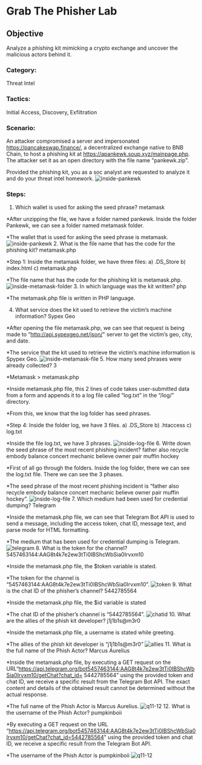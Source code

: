 # Grab The Phisher Lab

## Objective
Analyze a phishing kit mimicking a crypto exchange and uncover the malicious actors behind it.

### Category: 
Threat Intel
### Tactics: 
Initial Access, Discovery, Exfiltration

### Scenario:
An attacker compromised a server and impersonated https://pancakeswap.finance/, a decentralized exchange native to BNB Chain, to host a phishing kit at https://apankewk.soup.xyz/mainpage.php. The attacker set it as an open directory with the file name "pankewk.zip". 

Provided the phishing kit, you as a soc analyst are requested to analyze it and do your threat intel homework.
![inside-pankewk](https://github.com/user-attachments/assets/0227d507-2242-4595-971f-fab1d66cb432)


### Steps:
1. Which wallet is used for asking the seed phrase? metamask
	
 *After unzipping the file, we have a folder named pankewk. Inside the folder Pankewk, we can see a folder named metamask folder.
	
 *The wallet that is used for asking the seed phrase is metamask.
 ![inside-pankewk](https://github.com/user-attachments/assets/c4b1eb58-3857-4dbb-8f50-883e1c3b023a)
2. What is the file name that has the code for the phishing kit? metamask.php
	
 *Step 1: Inside the metamask folder, we have three files:
		a) .DS_Store
		b) index.html
		c) metamask.php
	
*The file name that has the code for the phishing kit is metamask.php.
 ![inside-metamask-folder](https://github.com/user-attachments/assets/747302fe-096f-452c-8dae-998523d2f5e4)
3. In which language was the kit written? php
	
 *The metamask.php file is written in PHP language.

4. What service does the kit used to retrieve the victim’s machine information? Sypex Geo
	
 *After opening the file metamask.php, we can see that request is being made to “http://api.sypexgeo.net/json/" server to get the victim’s geo, city, and date.
	
 *The service that the kit used to retrieve the victim’s machine information is Spypex Geo.
![inside-metamask-file](https://github.com/user-attachments/assets/f63436fe-e124-428f-a623-bd6993649c0e)
5. How many seed phrases were already collected? 3
	
 *Metamask > metamask.php
	
 *Inside metamask.php file, this 2 lines of code takes user-submitted data from a form and appends it to a log file called “log.txt” in the “/log/” directory.
	
 *From this, we know that the log folder has seed phrases.
	
 *Step 4: Inside the folder log, we have 3 files.
		a) .DS_Store
		b) .htaccess
		c) log.txt
	
 *Inside the file log.txt, we have 3 phrases.
![inside-log-file](https://github.com/user-attachments/assets/45ff6b96-c2ad-48c4-81e0-78213cf2ed82)
6. Write down the seed phrase of the most recent phishing incident? father also recycle embody balance concert mechanic believe owner pair muffin hockey
	
 *First of all go through the folders. Inside the log folder, there we can see the log.txt file. There we can see the 3 phases.
	
 *The seed phrase of the most recent phishing incident is “father also recycle embody balance concert mechanic believe owner pair muffin hockey”.
 ![inside-log-file](https://github.com/user-attachments/assets/ab194732-3a90-4785-b9d9-e9000f7db3f0)
7. Which medium had been used for credential dumping? Telegram
	
 *Inside the metamask.php file, we can see that Telegram Bot API is used to send a message, including the access token, chat ID, message text, and parse mode for HTML formatting.
	
 *The medium that has been used for credential dumping is Telegram.
 ![telegram](https://github.com/user-attachments/assets/8d615522-62cb-4702-96f0-c76a2c49fd27)
8. What is the token for the channel? 5457463144:AAG8t4k7e2ew3tTi0IBShcWbSia0Irvxm10
	
 *Inside the metamask.php file, the $token variable is stated.
	
 *The token for the channel is “5457463144:AAG8t4k7e2ew3tTi0IBShcWbSia0Irvxm10”.
 ![token](https://github.com/user-attachments/assets/d4db734d-77dc-4496-8ac0-ecacc1954122)
9. What is the chat ID of the phisher’s channel? 5442785564
	
 *Inside the metamask.php file, the $id variable is stated
	
 *The chat ID of the phisher’s channel is “5442785564”.
 ![chatid](https://github.com/user-attachments/assets/b1427a00-258a-489c-84f2-2a260b5b02a3)
10. What are the allies of the phish kit developer? j1j1b1s@m3r0
	
 *Inside the metamask.php file, a username is stated while greeting.
	
 *The allies of the phish kit developer is “j1j1b1s@m3r0”
 ![allies](https://github.com/user-attachments/assets/6e36a403-a379-4be3-a320-36caa0ef183b)
11. What is the full name of the Phish Actor? Marcus Aurelius
	
 *Inside the metamask.php file, by executing a GET request on the URL“https://api.telegram.org/bot5457463144:AAG8t4k7e2ew3tTi0IBShcWbSia0Irvxm10/getChat?chat_id=  5442785564" using the provided token and chat ID, we receive a specific result from the Telegram Bot API. The exact content and details of the obtained result cannot be determined without the actual response.
	
 *The full name of the Phish Actor is Marcus Aurelius.
 ![q11-12](https://github.com/user-attachments/assets/026b6910-00d9-474e-a277-1b5c9af3768a)
12. What is the username of the Phish Actor? pumpkinboii
	
 *By executing a GET request on the URL “https://api.telegram.org/bot5457463144:AAG8t4k7e2ew3tTi0IBShcWbSia0Irvxm10/getChat?chat_id=5442785564" using the provided token and chat ID, we receive a specific result from the Telegram Bot API.
	
 *The username of the Phish Actor is pumpkinboii
 ![q11-12](https://github.com/user-attachments/assets/7f374bbe-7edc-4b6b-8322-78a443552596)
